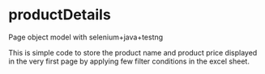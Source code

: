 # productDetails
Page object model with selenium+java+testng

This is simple code to store the product name and product price displayed in the very first page by applying few filter conditions in the excel sheet.
